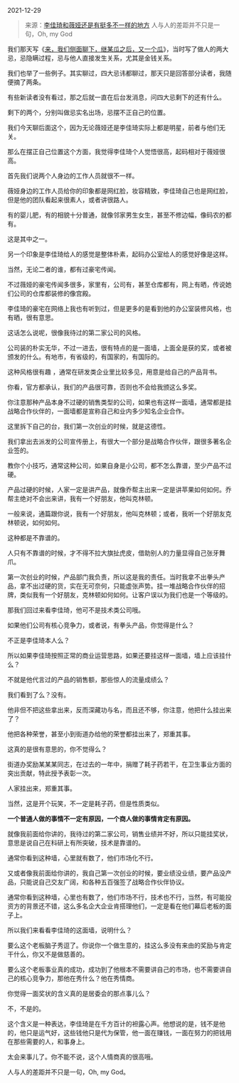 2021-12-29

> 来源：[李佳琦和薇娅还是有挺多不一样的地方](http://mp.weixin.qq.com/s?__biz=MzU3NDc5Nzc0NQ==&mid=2247511264&idx=2&sn=ed8bffe4803f51951041a5430c971109&chksm=fd2e0e3eca5987287ed04ff12c521356fe6d80824ddb0f7c36bfd69fe0c62f87ebff450cdec1&scene=27#wechat_redirect)
> 人与人的差距并不只是一句，Oh, my God

我们那天写《[来，我们侧面聊下，继某瓜之后，又一个瓜](http://mp.weixin.qq.com/s?__biz=MzU3NDc5Nzc0NQ==&mid=2247510847&idx=1&sn=275aa5acfd5453a160e4ace50d78915e&chksm=fd2e09e1ca5980f787d44c7dae786b4d04e3fac2879dfafc5f93b4b3ae645e43d28c0e513d54&scene=21#wechat_redirect)》，当时写了做人的两大忌，忌隐瞒过程，忌与他人直接发生关系，尤其是金钱关系。  

  

我们也举了一些例子。其实聊过，四大忌讳都聊过，那天只是回答部分读者，我随便摘了两条。

  

有些新读者没有看过，那之后就一直在后台发消息，问四大忌剩下的还有什么。  

  

剩下的两个，分别叫做忌实名出场，忌摆不正自己的位置。  

  

我们今天聊后面这个，因为无论薇娅还是李佳琦实际上都是明星，前者与他们无关。

  

那么在摆正自己位置这个方面，我觉得李佳琦个人觉悟很高，起码相对于薇娅很高。

  

首先我们说两个人身边的工作人员就很不一样。

  

薇娅身边的工作人员给你的印象都是网红脸，妆容精致，李佳琦自己也是网红脸，但是他的团队看起来很素人，或者讲很路人。

  

有的婴儿肥，有的相貌十分普通，就像邻家男生女生，甚至不修边幅，像码农的都有。  

  

这是其中之一。  

  

另一个印象是李佳琦给人的感觉是整体朴素，起码办公室给人的感觉好像是这样。

  

当然，无论二者的谁，都有过豪宅传闻。

  

不过薇娅的豪宅传闻多很多，家里有，公司有，甚至仓库都有，网上有晒，传说她们公司的仓库都装修的像宫殿。

  

李佳琦的豪宅在网络上我也有听到过，但是更多的是看到他的办公室装修风格，也有晒，很有意思。

  

这话怎么说呢，很像我待过的第二家公司的风格。

  

公司装的朴实无华，不过一进去，很有特点的是一面墙，上面全是获的奖，或者被颁发的什么。有地市，有省级的，有国家的，有国际的。

  

这种风格很有趣 ，通常在研发类企业里比较多见，用意是给自己的产品背书。  

  

你看，官方都承认，我们的产品很可靠，否则也不会给我颁这么多奖。

  

你注意那种产品本身不过硬的销售类型的公司，如果也有这样一面墙，通常都是挂战略合作伙伴的，一面墙都是宣称自己和业内多少知名企业合作。  

  

这里拆下自己的台，我们第一次创业的时候，就是这德性。

  

我们拿出去派发的公司宣传册上，有很大一个部分是战略合作伙伴，跟很多著名企业签的。  

  

教你个小技巧，通常这种公司，如果自身是小公司，都不怎么靠谱，至少产品不过硬。

  

产品过硬的时候，人家一定是讲产品，就像乔帮主出来一定是讲苹果如何如何。乔帮主绝对不会出来讲，我有一个好朋友，他叫克林顿。

  

一般来说，通篇跟你说，我有一个好朋友，他叫克林顿；或者，我听一个好朋友克林顿说，如何如何。  

  

这种都是不靠谱的。

  

人只有不靠谱的时候，才不得不拉大旗扯虎皮，借助别人的力量显得自己张牙舞爪。  

  

第一次创业的时候，产品部门我负责，所以这是我的责任。当时我拿不出拳头产品，拿不出过硬的货，实在无可奈何，只能虚张声势。挂一堆战略合作伙伴的招牌，类似我有一个好朋友，克林顿如何如何。让客户误以为我们也是一个等级的。  

  

那我们回过来看李佳琦，他可不是技术类公司哦。

  

如果他们公司有核心竞争力，或者说，有拳头产品，你觉得是什么？  

  

不正是李佳琦本人么？

  

所以如果李佳琦按照正常的商业运营思路，如果还要挂这样一面墙，墙上应该挂什么？

  

不就是他代言过的产品的销售额，那些惊人的流量成绩么？  

  

我们看到了么？没有。  

  

他非但不把这些拿出来，反而深藏功与名，而且还不够，你注意，他把什么挂出来了？  

  

他把各种荣誉，甚至小到街道办给他的荣誉都挂出来了，郑重其事。

  

这真的是很有意思的，你不觉得么？  

  

街道办奖励某某某同志，在过去的一年中，捐赠了耗子药若干，在卫生事业方面的突出贡献，特此授予表彰一次。  

  

人家挂出来，郑重其事。

  

当然，这是开个玩笑，不一定是耗子药，但是性质类似。

  

 **一个普通人做的事情不一定有原因，一个商人做的事情肯定有原因。**

  

就像我前面给你讲的，我待过的第二家公司，销售业绩并不好，所以只能挂奖状，意思是说自己在科研上有所突破，技术是靠谱的。  

  

通常你看到这种墙，心里就有数了，他们市场化不行。

  

又或者像我前面给你讲的，我自己第一次创业的时候，要业绩没业绩，要产品没产品，只能说自己交友广阔，和各种五百强签了战略合作伙伴协议。  

  

通常你看到这种墙，心里也有数了，他们市场不行，技术也不行，当然，有可能投资方的背景还不错，这么多名企大企业肯搭理他们，一定是看在他们幕后老板的面子上。

  

所以我们来看看李佳琦的这面墙，说明什么？

  

要么这个老板脑子秀逗了。你说你一个做生意的，挂这么多没有来由的奖励与肯定干什么，你又不是做慈善的。

  

要么这个老板事业真的成功，成功到了他根本不需要讲自己的市场，也不需要讲自己的核心竞争力，那他在秀什么？他在秀情商。

  

你觉得一面奖状的含义真的是居委会的那点事儿么？

  

不，不是的。

  

这个含义是一种表达，李佳琦是在千方百计的袒露心声。他想说的是，钱不是他的，他只是运气好，这些钱他只是代为保管，他一面在赚钱，一面在努力的把钱用在那些需要的人，和事身上。

  

太会来事儿了。你不能不说，这个人情商真的很高哦。

  

人与人的差距并不只是一句，Oh, my God。

